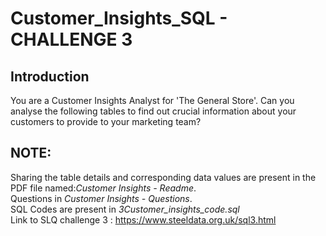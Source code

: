 # Customer_Insights_SQL - CHALLENGE 3

## Introduction
You are a Customer Insights Analyst for 'The General Store'.
Can you analyse the following tables to find out crucial information about your customers to provide to your marketing team?

## NOTE:
Sharing the table details and corresponding data values are present in the PDF file named:*Customer Insights - Readme*.  
Questions in *Customer Insights - Questions*.  
SQL Codes are present in *3Customer_insights_code.sql*  
Link to SLQ challenge 3 : https://www.steeldata.org.uk/sql3.html

